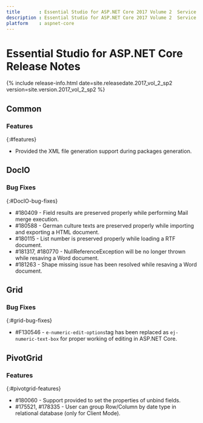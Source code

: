 ```yaml
---
title 		: Essential Studio for ASP.NET Core 2017 Volume 2  Service Pack 2  Release Notes
description : Essential Studio for ASP.NET Core 2017 Volume 2  Service Pack 2  Release Notes
platform 	: aspnet-core
---
```


# Essential Studio for ASP.NET Core Release Notes

{% include release-info.html date=site.releasedate.2017_vol_2_sp2 version=site.version.2017_vol_2_sp2 %} 






## Common

### Features
{:#features}

* Provided the XML file generation support during packages generation.
## DocIO

### Bug Fixes
{:#DocIO-bug-fixes}
* \#180409 - Field results are preserved properly while performing Mail merge execution.
* \#180588 - German culture texts are preserved properly while importing and exporting a HTML document.
* \#180115 - List number is preserved properly while loading a RTF document.
* \#181317, \#180770 - NullReferenceException will be no longer thrown while resaving a Word document.
* \#181263 - Shape missing issue has been resolved while resaving a Word document.

## Grid

### Bug Fixes
{:#grid-bug-fixes}

* \#F130546 - `e-numeric-edit-options`tag has been replaced as `ej-numeric-text-box` for proper working of editing in ASP.NET Core. 


## PivotGrid

### Features
{:#pivotgrid-features}

* \#180060 - Support provided to set the properties of unbind fields.
* \#175521, #178335 - User can group Row/Column by date type in relational database (only for Client Mode).

